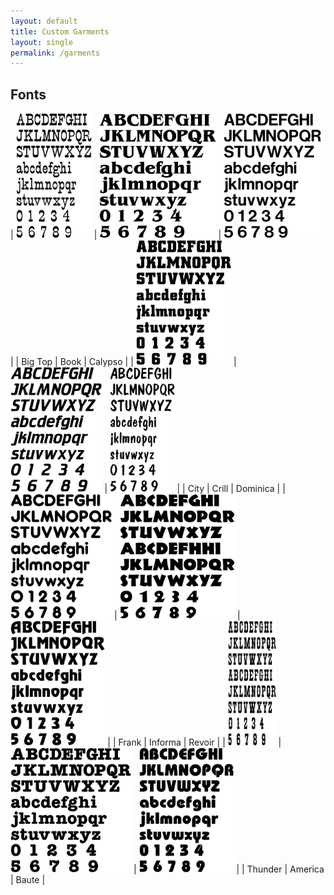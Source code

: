 ```yaml
---
layout: default
title: Custom Garments 
layout: single 
permalink: /garments
---
```


## Fonts


| <img src="assets/images/fonts/Big-Top.png" style="max-height: 200px;" /> |  <img src="assets/images/fonts/BngBd.png" style="max-height: 200px;" /> | <img src="assets/images/fonts/CalypsoMed.png" style="max-height: 200px;" /> |
| Big Top | Book  | Calypso |
| <img src="assets/images/fonts/CitySmBold.png" style="max-height: 200px;" /> |  <img src="assets/images/fonts/CrillItalicMed.png" style="max-height: 200px;" /> | <img src="assets/images/fonts/DominicaCasual.png" style="max-height: 200px;" /> |
| City | Crill | Dominica |
| <img src="assets/images/fonts/FrankF.png" style="max-height: 200px;" /> |  <img src="assets/images/fonts/InformaBtBlk.png" style="max-height: 200px;" /> | <img src="assets/images/fonts/RevoirSA.png" style="max-height: 200px;" /> |
| Frank | Informa | Revoir |
| <img src="assets/images/fonts/Thunder.png" style="max-height: 200px;" /> |  <img src="assets/images/fonts/america-bd.png" style="max-height: 200px;" /> | <img src="assets/images/fonts/baute-bold.png" style="max-height: 200px;" /> |
| Thunder | America | Baute |
